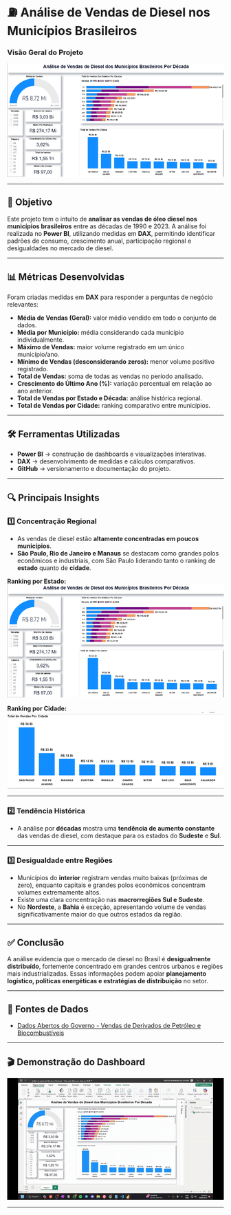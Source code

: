 

# ⛽ Análise de Vendas de Diesel nos Municípios Brasileiros

### Visão Geral do Projeto

![Visão Geral do Projeto](Prints_do_Projeto/image.png)

---

## 📌 Objetivo

Este projeto tem o intuito de **analisar as vendas de óleo diesel nos municípios brasileiros** entre as décadas de 1990 e 2023.
A análise foi realizada no **Power BI**, utilizando medidas em **DAX**, permitindo identificar padrões de consumo, crescimento anual, participação regional e desigualdades no mercado de diesel.

---

## 📊 Métricas Desenvolvidas

Foram criadas medidas em **DAX** para responder a perguntas de negócio relevantes:

* **Média de Vendas (Geral):** valor médio vendido em todo o conjunto de dados.
* **Média por Município:** média considerando cada município individualmente.
* **Máximo de Vendas:** maior volume registrado em um único município/ano.
* **Mínimo de Vendas (desconsiderando zeros):** menor volume positivo registrado.
* **Total de Vendas:** soma de todas as vendas no período analisado.
* **Crescimento do Último Ano (%):** variação percentual em relação ao ano anterior.
* **Total de Vendas por Estado e Década:** análise histórica regional.
* **Total de Vendas por Cidade:** ranking comparativo entre municípios.

---

## 🛠️ Ferramentas Utilizadas

* **Power BI** → construção de dashboards e visualizações interativas.
* **DAX** → desenvolvimento de medidas e cálculos comparativos.
* **GitHub** → versionamento e documentação do projeto.

---

## 🔍 Principais Insights

### 1️⃣ Concentração Regional

* As vendas de diesel estão **altamente concentradas em poucos municípios**.
* **São Paulo, Rio de Janeiro e Manaus** se destacam como grandes polos econômicos e industriais, com São Paulo liderando tanto o ranking de **estado** quanto de **cidade**.

**Ranking por Estado:**
![Ranking Estados](Prints_do_Projeto/image.png)


**Ranking por Cidade:**
![Ranking Cidades](Prints_do_Projeto/image-1.png)

---

### 2️⃣ Tendência Histórica

* A análise por **décadas** mostra uma **tendência de aumento constante** das vendas de diesel, com destaque para os estados do **Sudeste** e **Sul**.

---

### 3️⃣ Desigualdade entre Regiões

* Municípios do **interior** registram vendas muito baixas (próximas de zero), enquanto capitais e grandes polos econômicos concentram volumes extremamente altos.
* Existe uma clara concentração nas **macrorregiões Sul e Sudeste**.
* No **Nordeste**, a **Bahia** é exceção, apresentando volume de vendas significativamente maior do que outros estados da região.

---

## ✅ Conclusão

A análise evidencia que o mercado de diesel no Brasil é **desigualmente distribuído**, fortemente concentrado em grandes centros urbanos e regiões mais industrializadas.
Essas informações podem apoiar **planejamento logístico, políticas energéticas e estratégias de distribuição** no setor.

---

## 🔗 Fontes de Dados

* [Dados Abertos do Governo - Vendas de Derivados de Petróleo e Biocombustíveis](https://dados.gov.br/dados/conjuntos-dados/vendas-de-derivados-de-petroleo-e-biocombustiveis)

---

## 🎬 Demonstração do Dashboard

![GIF do Dashboard](Prints_do_Projeto/MeuvdeoSobreoDashboardFeitocomoClipchamp1-ezgif.com-video-to-gif-converter.gif)

---


